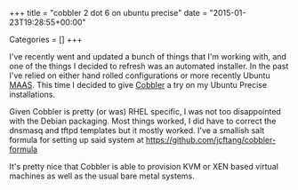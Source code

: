+++
title = "cobbler 2 dot 6 on ubuntu precise"
date = "2015-01-23T19:28:55+00:00"


Categories = []
+++

I've recently went and updated a bunch of things that I'm working
with, and one of the things I decided to refresh was an automated
installer. In the past I've relied on either hand rolled configurations
or more recently Ubuntu [MAAS](https://maas.ubuntu.com/). This time
I decided to give [Cobbler](http://www.cobblerd.org/) a try on my
Ubuntu Precise installations.

Given Cobbler is pretty (or was) RHEL specific, I was not too
disappointed with the Debian packaging. Most things worked, I did
have to correct the dnsmasq and tftpd templates but it mostly worked.
I've a smallish salt formula for setting up said system at
<https://github.com/jcftang/cobbler-formula>

It's pretty nice that Cobbler is able to provision KVM or XEN based
virtual machines as well as the usual bare metal systems.
